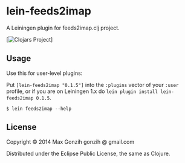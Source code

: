 # lein-feeds2imap

A Leiningen plugin for feeds2imap.clj project.

[![Clojars Project](http://clojars.org/lein-feeds2imap/latest-version.svg)]

## Usage

Use this for user-level plugins:

Put `[lein-feeds2imap "0.1.5"]` into the `:plugins` vector of your
`:user` profile, or if you are on Leiningen 1.x do `lein plugin install
lein-feeds2imap 0.1.5`.


    $ lein feeds2imap --help

## License

Copyright © 2014 Max Gonzih gonzih @ gmail.com

Distributed under the Eclipse Public License, the same as Clojure.

